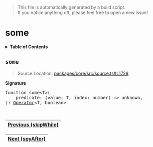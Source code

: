 > This file is automatically generated by a build script.<br>If you notice anything off, please feel free to open a new issue!

# some

<details><summary><b>Table of Contents</b></summary><br>

1. [<code>some</code>](#some)</details>

## <a name="some"></a><code>some</code>

> Source Location: [packages\/core\/src\/source.ts#L1728](..\/..\/packages\/core\/src\/source.ts#L1728)

<b>Signature</b>

<pre>function some&lt;T&gt;(<br>    predicate: (value: T, index: number) =&gt; unknown,<br>): <a href="000-Operator.md#Operator">Operator</a>&lt;T, boolean&gt;</pre><br>

| [Previous \(skipWhile\)](073-skipWhile.md#readme) |
| --- |

<div align="right">

| [Next \(spyAfter\)](075-spyAfter.md#readme) |
| --- |
</div>
